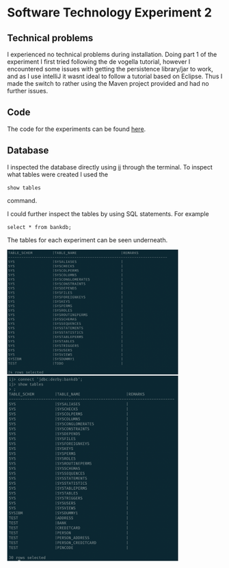 # Software Technology Experiment 2

## Technical problems

I experienced no technical problems during installation. Doing part 1 of the experiment I first tried following the de vogella tutorial, however I encountered some issues with getting the persistence library/jar to work, and as I use intelliJ it wasnt ideal to follow a tutorial based on Eclipse. Thus I made the switch to rather using the Maven project provided and had no further issues. 

## Code

The code for the experiments can be found [here](https://github.com/maritnl/dat250-assignment2/tree/master/eclipselink).

## Database

I inspected the database directly using [ij](https://db.apache.org/derby/papers/DerbyTut/ij_intro.html) through the terminal. To inspect what tables were created I used the 

```
show tables
```
command. 

I could further inspect the tables by using SQL statements. For example

```
select * from bankdb;
```

The tables for each experiment can be seen underneath. 

<img src="images/exp1-tables.png" width="400">
<img src="images/exp2-tables.png" width="400">
